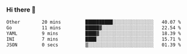 ### Hi there 👋

<!--
**urzz/urzz** is a ✨ _special_ ✨ repository because its `README.md` (this file) appears on your GitHub profile.

Here are some ideas to get you started:

- 🔭 I’m currently working on ...
- 🌱 I’m currently learning ...
- 👯 I’m looking to collaborate on ...
- 🤔 I’m looking for help with ...
- 💬 Ask me about ...
- 📫 How to reach me: ...
- 😄 Pronouns: ...
- ⚡ Fun fact: ...
-->

<!--START_SECTION:waka-->

```txt
Other        20 mins         ██████████░░░░░░░░░░░░░░░   40.07 %
Go           11 mins         █████▓░░░░░░░░░░░░░░░░░░░   22.54 %
YAML         9 mins          ████▓░░░░░░░░░░░░░░░░░░░░   18.39 %
INI          7 mins          ████░░░░░░░░░░░░░░░░░░░░░   15.71 %
JSON         0 secs          ▒░░░░░░░░░░░░░░░░░░░░░░░░   01.39 %
```

<!--END_SECTION:waka-->
